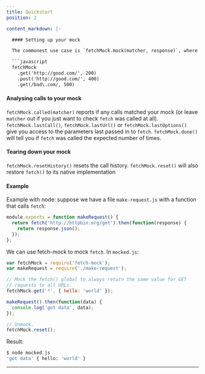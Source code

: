 ```yaml
---
title: Quickstart
position: 2

content_markdown: |-

  #### Setting up your mock

  The commonest use case is `fetchMock.mock(matcher, response)`, where `matcher` is an exact url or regex to match, and `response` is a status code, string or object literal. You can also use `fetchMock.once()` to limit to a single call or `fetchMock.get()`, `fetchMock.post()` etc. to limit to a method. All these methods are chainable so you can easily define several mocks in a single test.

  ```javascript
  fetchMock
    .get('http://good.com/', 200)
    .post('http://good.com/', 400)
    .get(/bad\.com/, 500)
  ```
  #### Analysing calls to your mock

  `fetchMock.called(matcher)` reports if any calls matched your mock (or leave `matcher` out if you just want to check `fetch` was called at all). `fetchMock.lastCall()`, `fetchMock.lastUrl()` or `fetchMock.lastOptions()` give you access to the parameters last passed in to `fetch`. `fetchMock.done()` will tell you if `fetch` was called the expected number of times.

  #### Tearing down your mock

  `fetchMock.resetHistory()` resets the call history. `fetchMock.reset()` will also restore `fetch()` to its native implementation

  #### Example

  Example with node: suppose we have a file `make-request.js` with a function that calls `fetch`:

  ```js
  module.exports = function makeRequest() {
    return fetch('http://httpbin.org/get').then(function(response) {
      return response.json();
    });
  };
  ```


  We can use fetch-mock to mock `fetch`. In `mocked.js`:

  ```js
  var fetchMock = require('fetch-mock');
  var makeRequest = require('./make-request');

  // Mock the fetch() global to always return the same value for GET
  // requests to all URLs.
  fetchMock.get('*', { hello: 'world' });

  makeRequest().then(function(data) {
    console.log('got data', data);
  });

  // Unmock.
  fetchMock.reset();
  ```

  Result:

  ```bash
  $ node mocked.js
  'got data' { hello: 'world' }
  ```

---
```

